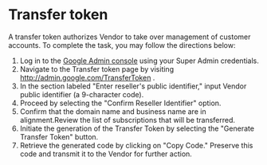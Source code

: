 # Transfer token

A transfer token authorizes Vendor to take over management of customer accounts. To complete the task, you may follow the directions below:

1. Log in to the [Google Admin console](https://admin.google.com) using your Super Admin credentials.
2. Navigate to the Transfer token page by visiting http://admin.google.com/TransferToken .
3. In the section labeled "Enter reseller's public identifier," input Vendor public identifier (a 9-character code).
4. Proceed by selecting the "Confirm Reseller Identifier" option.
5. Confirm that the domain name and business name are in alignment.Review the list of subscriptions that will be transferred.
6. Initiate the generation of the Transfer Token by selecting the "Generate Transfer Token" button.
7. Retrieve the generated code by clicking on "Copy Code." Preserve this code and transmit it to the Vendor for further action.

